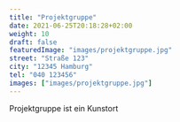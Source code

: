 ```yaml
---
title: "Projektgruppe"
date: 2021-06-25T20:18:28+02:00
weight: 10
draft: false
featuredImage: "images/projektgruppe.jpg"
street: "Straße 123"
city: "12345 Hamburg"
tel: "040 123456"
images: ["images/projektgruppe.jpg"]
---
```


Projektgruppe ist ein Kunstort
